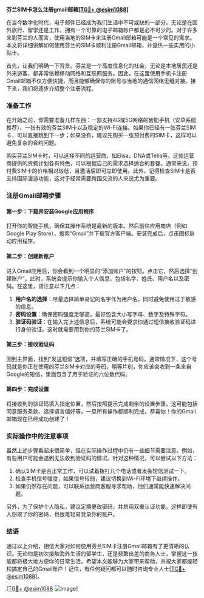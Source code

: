 **芬兰SIM卡怎么注册gmail邮箱[[TG💪+ @esim1088](https://t.me/s/esim1088)]**

在当今数字化时代，电子邮件已经成为我们生活中不可或缺的一部分。无论是在国外旅行、留学还是工作，拥有一个可靠的电子邮箱账户都是必不可少的。对于许多来到芬兰的人而言，使用当地的SIM卡来注册Gmail邮箱可能是一个常见的需求。本文将详细讲解如何使用芬兰的SIM卡顺利注册Gmail邮箱，并提供一些实用的小贴士。

首先，让我们明确一下背景。芬兰是一个高度信息化的社会，无论是本地居民还是外来游客，都非常依赖移动网络和互联网服务。因此，在这里使用手机卡注册Gmail邮箱不仅方便快捷，而且能够确保你的账号与当地的通信网络无缝对接。接下来，我们将逐步介绍整个注册流程。

### 准备工作

在开始之前，你需要准备几样东西：一部支持4G或5G网络的智能手机（安卓系统推荐）、一张有效的芬兰SIM卡以及稳定的Wi-Fi连接。如果你已经有一张芬兰SIM卡，可以直接跳到下一步；如果没有，建议先购买一张预付费的SIM卡，这样可以避免复杂的合约问题。

购买芬兰SIM卡时，可以选择不同的运营商，如Elisa、DNA或Telia等。这些运营商提供的资费计划各有特色，可以根据自己的需求选择适合的套餐。通常来说，预付费SIM卡的价格相对较低，且激活后即可立即使用。此外，记得检查SIM卡是否支持国际漫游功能，这对于经常需要跨国交流的人来说尤为重要。

### 注册Gmail邮箱步骤

#### 第一步：下载并安装Google应用程序

打开你的智能手机，确保其操作系统是最新的版本。然后前往应用商店（例如Google Play Store），搜索“Gmail”并下载官方客户端。安装完成后，点击图标启动应用程序。

#### 第二步：创建新账户

进入Gmail应用后，你会看到一个明显的“添加账户”的按钮。点击它，然后选择“创建账户”。此时，系统会提示你输入个人信息，包括名字、姓氏、用户名以及密码。在这里，请注意以下几点：

1. **用户名的选择**：尽量选择简单易记的名字作为用户名，同时避免使用过于敏感的信息。
2. **密码设置**：确保密码强度足够高，最好包含大小写字母、数字及特殊字符。
3. **验证码验证**：在输入完上述信息后，系统可能会要求你通过短信接收验证码进行身份验证。这时就需要用到你的芬兰SIM卡了。

#### 第三步：接收验证码

回到主界面，找到“发送短信”选项，并填写正确的手机号码。通常情况下，这个号码就是你正在使用的芬兰SIM卡对应的号码。稍等片刻，你应该会收到一条来自Google的短信，里面包含了用于验证的六位数代码。

#### 第四步：完成设置

将接收到的验证码填入指定位置，然后按照提示完成剩余的设置步骤。这可能包括同意服务条款、选择语言偏好等。一旦所有操作都顺利完成，恭喜你！你的Gmail邮箱现在已经成功创建了！

### 实际操作中的注意事项

虽然上述步骤看起来很简单，但在实际操作过程中仍有一些细节需要注意。例如，有些用户可能会遇到无法收到验证码的情况。针对这种情况，可以尝试以下方法：

1. 确认SIM卡是否正常工作，可以试着拨打几个电话或者发条短信测试一下。
2. 检查手机信号强度，如果信号较弱，建议切换到Wi-Fi环境下继续操作。
3. 如果仍然存在问题，可以联系运营商客服寻求帮助，他们通常能快速解决问题。

另外，为了保护个人隐私，建议定期更改密码，并启用双重认证功能。这样即使有人窃取了你的密码，也很难轻易登录你的账户。

### 结语

通过以上介绍，相信大家对如何使用芬兰SIM卡注册Gmail邮箱有了更清晰的认识。无论你是初次接触海外生活的留学生，还是频繁出差的商务人士，掌握这一技能都将极大地方便你的日常生活。希望本文能够为大家带来帮助，并祝大家都能轻松搞定自己的Gmail账户！记住，有任何疑问都可以随时咨询专业人士[[TG💪+ @esim1088](https://t.me/s/esim1088)]。

[[TG💪+ @esim1088](https://t.me/s/esim1088) ![Image](https://i.postimg.cc/4NQfJmqS/Snipaste-2025-05-13-00-14-12.png)]
